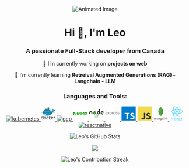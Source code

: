 <p align="center">
  <img src="https://64.media.tumblr.com/b4184dce0dbef86ff98ae1eab6de8ba9/862449a858f2441c-2e/s1280x1920/74c637715f2d3444bec4fa38c47bdcb2d25f2c71.gifv" alt="Animated Image">
</p>

<h1 align="center">Hi 👋, I'm Leo</h1>
<h3 align="center">A passionate Full-Stack developer from Canada</h3>

<p align="center">
  🔭 I’m currently working on <strong> projects on web</strong>
</p>

<p align="center">
  🌱 I’m currently learning <strong>Retreival Augmented Generations (RAG) - Langchain - LLM </strong>
</p>

<h3 align="center">Languages and Tools:</h3>
<p align="center">
  <a href="https://kubernetes.io" target="_blank" rel="noreferrer"> <img src="https://www.vectorlogo.zone/logos/kubernetes/kubernetes-icon.svg" alt="kubernetes" width="40" height="40"/> </a>
  <a href="https://www.docker.com/" target="_blank" rel="noreferrer">
    <img src="https://raw.githubusercontent.com/devicons/devicon/master/icons/docker/docker-original-wordmark.svg" alt="docker" width="40" height="40"/>
  </a>
    <a href="https://cloud.google.com" target="_blank" rel="noreferrer">
    <img src="https://www.vectorlogo.zone/logos/google_cloud/google_cloud-icon.svg" alt="gcp" width="40" height="40"/>
  </a>
    <a href="https://www.nginx.com" target="_blank" rel="noreferrer">
    <img src="https://raw.githubusercontent.com/devicons/devicon/master/icons/nginx/nginx-original.svg" alt="nginx" width="40" height="40"/>
  </a>
    <a href="https://nodejs.org" target="_blank" rel="noreferrer">
    <img src="https://raw.githubusercontent.com/devicons/devicon/master/icons/nodejs/nodejs-original-wordmark.svg" alt="nodejs" width="40" height="40"/>
  </a>
  <a href="https://expressjs.com" target="_blank" rel="noreferrer">
    <img src="https://raw.githubusercontent.com/devicons/devicon/master/icons/express/express-original-wordmark.svg" alt="express" width="40" height="40"/>
  </a>
    <a href="https://www.typescriptlang.org/" target="_blank" rel="noreferrer">
    <img src="https://raw.githubusercontent.com/devicons/devicon/master/icons/typescript/typescript-original.svg" alt="typescript" width="40" height="40"/>
  </a>
  <a href="https://developer.mozilla.org/en-US/docs/Web/JavaScript" target="_blank" rel="noreferrer">
    <img src="https://raw.githubusercontent.com/devicons/devicon/master/icons/javascript/javascript-original.svg" alt="javascript" width="40" height="40"/>
  </a>
  <a href="https://www.mongodb.com/" target="_blank" rel="noreferrer">
    <img src="https://raw.githubusercontent.com/devicons/devicon/master/icons/mongodb/mongodb-original-wordmark.svg" alt="mongodb" width="40" height="40"/>
  </a>
  <a href="https://reactjs.org/" target="_blank" rel="noreferrer">
    <img src="https://raw.githubusercontent.com/devicons/devicon/master/icons/react/react-original-wordmark.svg" alt="react" width="40" height="40"/>
  </a>
  <a href="https://reactnative.dev/" target="_blank" rel="noreferrer">
    <img src="https://reactnative.dev/img/header_logo.svg" alt="reactnative" width="40" height="40"/>
  </a>

</p>

<p align="center">
  <img src="https://github-readme-stats-ashen-alpha-85.vercel.app/api?username=leoant02&show_icons=true&theme=transparent&count_private=true" alt="Leo's GitHub Stats">
</p>
<p align="center">
  <img height=200 align="center" src="https://github-readme-stats-ashen-alpha-85.vercel.app/api/top-langs?username=leoant02&layout=compact&langs_count=5&card_width=320" />
</p>

<p align="center">
  <img src="https://github-readme-streak-stats.herokuapp.com/?user=leoant02&theme=LIGHT&background=00000&date_format=M%20j%5B%2C%20Y%5D" alt="Leo's Contribution Streak">
</p>
